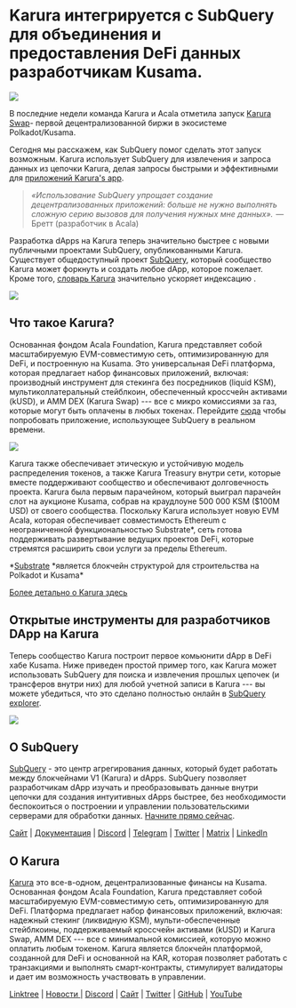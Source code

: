 # Karura интегрируется с SubQuery для объединения и предоставления DeFi данных разработчикам Kusama.

![](https://cdn-images-1.medium.com/max/1600/0*EBj5be1webNUchfi)

В последние недели команда Karura и Acala отметила запуск [Karura Swap](https://apps.karura.network/)- первой децентрализованной биржи в экосистеме Polkadot/Kusama.

Сегодня мы расскажем, как SubQuery помог сделать этот запуск возможным. Karura использует SubQuery для извлечения и запроса данных из цепочки Karura, делая запросы быстрыми и эффективными для [приложений Karura's app](https://apps.karura.network/).

> *«Использование SubQuery упрощает создание децентрализованных приложений: больше не нужно выполнять сложную серию вызовов для получения нужных мне данных».*  — Бретт (разработчик в Acala)

Разработка dApps на Karura теперь значительно быстрее с новыми публичными проектами SubQuery, опубликованными Karura. Существует общедоступный проект [SubQuery](https://explorer.subquery.network/subquery/AcalaNetwork/karura), который сообщество Karura может форкнуть и создать любое dApp, которое пожелает. Кроме того, [словарь Karura](https://explorer.subquery.network/subquery/AcalaNetwork/karura-dictionary) значительно ускоряет индексацию [](../blogs/20210630-SubQuery-Just-Got-a-lot-Faster-with-the-Dictionary.md).

![](https://cdn-images-1.medium.com/max/1600/1*vvI_pI93mhe4kzSNQ2yMoQ.png)

## Что такое Karura?

Основанная фондом Acala Foundation, Karura представляет собой масштабируемую EVM-совместимую сеть, оптимизированную для DeFi, и построенную на Kusama. Это универсальная DeFi платформа, которая предлагает набор финансовых приложений, включая: производный инструмент для стекинга без посредников (liquid KSM), мультиколлатеральный стейблкоин, обеспеченный кроссчейн активами (kUSD), и AMM DEX (Karura Swap) --- все с микро комиссиями за газ, которые могут быть оплачены в любых токенах. Перейдите [сюда](http://apps.karura.network) чтобы попробовать приложение, использующее SubQuery в реальном времени.

![](https://cdn-images-1.medium.com/max/1600/0*g174RcFJwJcw2ITS)

Karura также обеспечивает этическую и устойчивую модель распределения токенов, а также Karura Treasury внутри сети, которые вместе поддерживают сообщество и обеспечивают долговечность проекта. Karura была первым парачейном, который выиграл парачейн слот на аукционе Kusama, собрав на краудлоуне 500 000 KSM ($100M USD) от своего сообщества. Поскольку Karura использует новую EVM Acala, которая обеспечивает совместимость Ethereum с неограниченной функциональностью Substrate\*, сеть готова поддерживать развертывание ведущих проектов DeFi, которые стремятся расширить свои услуги за пределы Ethereum.

*[Substrate](http://substrate.dev/) *является блокчейн структурой для строительства на Polkadot и Kusama\*

[Более детально о Karura здесь](https://medium.com/acalanetwork/countdown-to-karura-a-deep-dive-on-the-defi-hub-of-kusama-410066fc1e1f)

## Открытые инструменты для разработчиков DApp на Karura

Теперь сообщество Karura построит первое комьюнити dApp в DeFi хабе Kusama. Ниже приведен простой пример того, как Karura может использовать SubQuery для поиска и извлечения прошлых цепочек (и трансферов внутри них) для любой учетной записи в Karura --- вы можете убедиться, что это сделано полностью онлайн в [SubQuery explorer](https://explorer.subquery.network/subquery/AcalaNetwork/karura).

![](https://cdn-images-1.medium.com/max/1600/0*t6stH0LeQC8M5fSp)

## О SubQuery

[SubQuery](https://subquery.network/) - это центр агрегирования данных, который будет работать между блокчейнами V1 (Karura) и dApps. SubQuery позволяет разработчикам dApp изучать и преобразовывать данные внутри цепочки для создания интуитивных dApps быстрее, без необходимости беспокоиться о построении и управлении пользовательскими серверами для обработки данных. [Начните прямо сейчас](https://doc.subquery.network/).

[Сайт](https://subquery.network/) | [Документация](https://doc.subquery.network/) | [Discord](https://discord.com/invite/78zg8aBSMG) | [Telegram](https://t.me/subquerynetwork) | [Twitter](https://twitter.com/subquerynetwork) | [Matrix](https://matrix.to/#/#subquery:matrix.org) | [LinkedIn](https://www.linkedin.com/company/subquery)

## О Karura

[Karura](http://acala.network/karura) это все-в-одном, децентрализованные финансы на Kusama. Основанная фондом Acala Foundation, Karura представляет собой масштабируемую EVM-совместимую сеть, оптимизированную для DeFi. Платформа предлагает набор финансовых приложений, включая: надежный стекинг (ликвидную KSM), мульти-обеспеченные стейблкоины, поддерживаемый кроссчейн активами (kUSD) и Karura Swap, AMM DEX --- все с минимальной комиссией, которую можно оплатить любым токеном. Karura является блокчейн платформой, созданной для DeFi и основанной на KAR, которая позволяет работать с транзакциями и выполнять смарт-контракты, стимулирует валидаторы и дает им возможность участвовать в управлении.

[Linktree](http://linktr.ee/karuranetwork) | [Новости ](https://share.hsforms.com/1X9RxkXk-R62I0VNbATaDXw4h8qc) | [Discord](https://discord.gg/vdbFVCH) | [Сайт](http://acala.network/karura) | [Twitter](https://twitter.com/KaruraNetwork) | [GitHub](https://github.com/AcalaNetwork/Acala) | [YouTube](http://youtube.com/c/acalanetwork)
